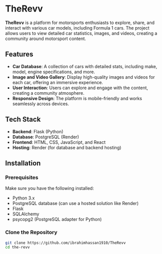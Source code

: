 # TheRevv

**TheRevv** is a platform for motorsports enthusiasts to explore, share, and interact with various car models, including Formula 1 cars. The project allows users to view detailed car statistics, images, and videos, creating a community around motorsport content.

## Features

- **Car Database**: A collection of cars with detailed stats, including make, model, engine specifications, and more.
- **Image and Video Gallery**: Display high-quality images and videos for each car, offering an immersive experience.
- **User Interaction**: Users can explore and engage with the content, creating a community atmosphere.
- **Responsive Design**: The platform is mobile-friendly and works seamlessly across devices.

## Tech Stack

- **Backend**: Flask (Python)
- **Database**: PostgreSQL (Render)
- **Frontend**: HTML, CSS, JavaScript, and React
- **Hosting**: Render (for database and backend hosting)

## Installation

### Prerequisites

Make sure you have the following installed:

- Python 3.x
- PostgreSQL database (can use a hosted solution like Render)
- Flask
- SQLAlchemy
- psycopg2 (PostgreSQL adapter for Python)

### Clone the Repository

```bash
git clone https://github.com/ibrahimhassan1910/TheRevv
cd the-revv